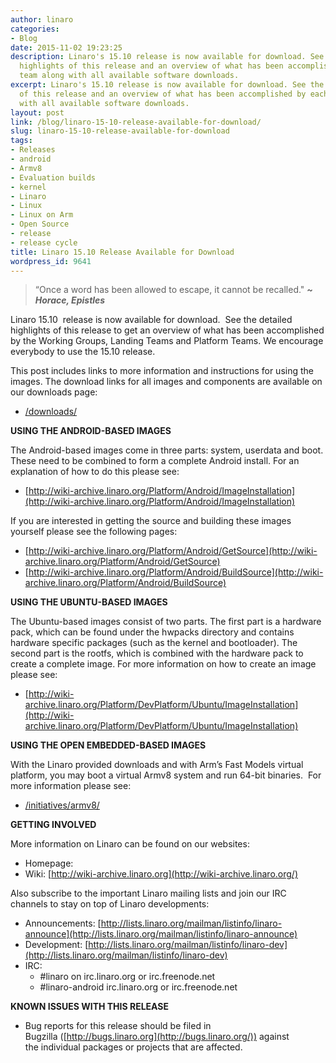 ```yaml
---
author: linaro
categories:
- Blog
date: 2015-11-02 19:23:25
description: Linaro's 15.10 release is now available for download. See the detailed
  highlights of this release and an overview of what has been accomplished by each
  team along with all available software downloads.
excerpt: Linaro's 15.10 release is now available for download. See the detailed highlights
  of this release and an overview of what has been accomplished by each team along
  with all available software downloads.
layout: post
link: /blog/linaro-15-10-release-available-for-download/
slug: linaro-15-10-release-available-for-download
tags:
- Releases
- android
- Armv8
- Evaluation builds
- kernel
- Linaro
- Linux
- Linux on Arm
- Open Source
- release
- release cycle
title: Linaro 15.10 Release Available for Download
wordpress_id: 9641
---
```


> “Once a word has been allowed to escape, it cannot be recalled." _**~ Horace, Epistles**_

Linaro 15.10  release is now available for download.  See the detailed highlights of this release to get an overview of what has been accomplished by the Working Groups, Landing Teams and Platform Teams. We encourage everybody to use the 15.10 release.

This post includes links to more information and instructions for using the images. The download links for all images and components are available on our downloads page:

  * [/downloads/](/downloads/)

**USING THE ANDROID-BASED IMAGES**

The Android-based images come in three parts: system, userdata and boot. These need to be combined to form a complete Android install. For an explanation of how to do this please see:

  * [http://wiki-archive.linaro.org/Platform/Android/ImageInstallation](http://wiki-archive.linaro.org/Platform/Android/ImageInstallation)

If you are interested in getting the source and building these images yourself please see the following pages:

  * [http://wiki-archive.linaro.org/Platform/Android/GetSource](http://wiki-archive.linaro.org/Platform/Android/GetSource)
  * [http://wiki-archive.linaro.org/Platform/Android/BuildSource](http://wiki-archive.linaro.org/Platform/Android/BuildSource)

**USING THE UBUNTU-BASED IMAGES**

The Ubuntu-based images consist of two parts. The first part is a hardware pack, which can be found under the hwpacks directory and contains hardware specific packages (such as the kernel and bootloader). The second part is the rootfs, which is combined with the hardware pack to create a complete image. For more information on how to create an image please see:

  * [http://wiki-archive.linaro.org/Platform/DevPlatform/Ubuntu/ImageInstallation](http://wiki-archive.linaro.org/Platform/DevPlatform/Ubuntu/ImageInstallation)

**USING THE OPEN EMBEDDED-BASED IMAGES**

With the Linaro provided downloads and with Arm’s Fast Models virtual platform, you may boot a virtual Armv8 system and run 64-bit binaries.  For more information please see:

  * [/initiatives/armv8/](/engineering/projects/)

**GETTING INVOLVED**

More information on Linaro can be found on our websites:

  * Homepage: [](/)
  * Wiki: [http://wiki-archive.linaro.org](http://wiki-archive.linaro.org/)

Also subscribe to the important Linaro mailing lists and join our IRC channels to stay on top of Linaro developments:

  * Announcements: [http://lists.linaro.org/mailman/listinfo/linaro-announce](http://lists.linaro.org/mailman/listinfo/linaro-announce)
  * Development: [http://lists.linaro.org/mailman/listinfo/linaro-dev](http://lists.linaro.org/mailman/listinfo/linaro-dev)
  * IRC:
    * #linaro on irc.linaro.org or irc.freenode.net
    * #linaro-android irc.linaro.org or irc.freenode.net


**KNOWN ISSUES WITH THIS RELEASE**

  * Bug reports for this release should be filed in Bugzilla ([http://bugs.linaro.org](http://bugs.linaro.org/)) against the individual packages or projects that are affected.
